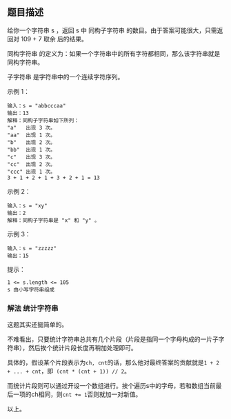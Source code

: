 ## 题目描述
给你一个字符串 s ，返回 s 中 同构子字符串 的数目。由于答案可能很大，只需返回对 109 + 7 取余 后的结果。

同构字符串 的定义为：如果一个字符串中的所有字符都相同，那么该字符串就是同构字符串。

子字符串 是字符串中的一个连续字符序列。

示例 1：
```
输入：s = "abbcccaa"
输出：13
解释：同构子字符串如下所列：
"a"   出现 3 次。
"aa"  出现 1 次。
"b"   出现 2 次。
"bb"  出现 1 次。
"c"   出现 3 次。
"cc"  出现 2 次。
"ccc" 出现 1 次。
3 + 1 + 2 + 1 + 3 + 2 + 1 = 13
```
示例 2：
```
输入：s = "xy"
输出：2
解释：同构子字符串是 "x" 和 "y" 。
```
示例 3：
```
输入：s = "zzzzz"
输出：15
```

提示：
```
1 <= s.length <= 105
s 由小写字符串组成
```

### 解法 统计字符串
这题其实还挺简单的。

不难看出，只要统计字符串总共有几个片段（片段是指同一个字母构成的一片子字符串），然后挨个统计片段长度再稍加处理即可。

具体的，假设某个片段表示为`ch, cnt`的话，那么他对最终答案的贡献就是`1 + 2 + ... + cnt`，即` (cnt * (cnt + 1)) // 2`。

而统计片段则可以通过开设一个数组进行。挨个遍历s中的字母，若和数组当前最后一项的ch相同，则`cnt += 1`否则就加一对新值。

以上。